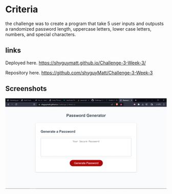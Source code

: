 # Criteria
the challenge was to create a program that take 5 user inputs and outpusts a randomized password
length, uppercase letters, lower case letters, numbers, and special characters.

## links
Deployed here.
https://shyguymatt.github.io/Challenge-3-Week-3/

Repository here.
https://github.com/shyguyMatt/Challenge-3-Week-3

## Screenshots
![Screenshot 1](./assets/screenshots/Capture.PNG)